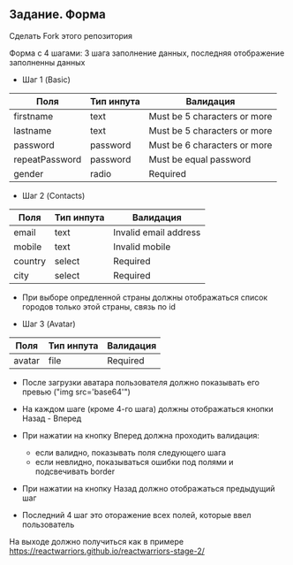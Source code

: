 
## Задание. Форма

Сделать Fork этого репозитория

Форма с 4 шагами: 3 шага заполнение данных, последняя отображение заполненны данных

- Шаг 1 (Basic)

| Поля            | Тип инпута | Валидация                     |
| --------------- | ---------- | ----------------------------- |
| firstname       | text       | Must be 5 characters or more  |
| lastname        | text       | Must be 5 characters or more  |
| password        | password   | Must be 6 characters or more  |
| repeatPassword  | password   | Must be equal password        |
| gender          | radio      | Required                      |

- Шаг 2 (Contacts)

| Поля            | Тип инпута | Валидация                     |
| --------------- | ---------- | ----------------------------- |
| email           | text       | Invalid email address         |
| mobile          | text       | Invalid mobile                |
| country         | select     | Required                      |
| city            | select     | Required                      |

* При выборе опредленной страны должны отображаться список городов только этой страны, связь по id

- Шаг 3 (Avatar)

| Поля            | Тип инпута | Валидация                     |
| --------------- | ---------- | ----------------------------- |
| avatar           | file      | Required                      |

* После загрузки аватара пользователя должно показывать его превью ("img src='base64'")

* На каждом шаге (кроме 4-го шага) должны отображаться кнопки Назад - Вперед
* При нажатии на кнопку Вперед должна проходить валидация:
  - если валидно, показывать поля следующего шага
  - если невлидно, показываться ошибки под полями и подсвечивать border
  
* При нажатии на кнопку Назад должно отображаться предыдущий шаг

* Последний 4 шаг это оторажение всех полей, которые ввел пользователь


На выходе должно получиться как в примере https://reactwarriors.github.io/reactwarriors-stage-2/
